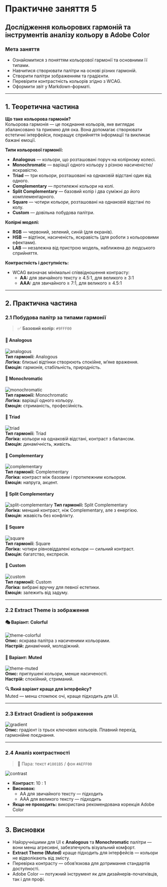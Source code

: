 # Практичне заняття 5  
## Дослідження кольорових гармоній та інструментів аналізу кольору в Adobe Color

### Мета заняття
- Ознайомитися з поняттям кольорової гармонії та основними її типами.
- Навчитися створювати палітри на основі різних гармоній.
- Створити палітри зображенням та градієнти.
- Перевірити контрастність кольорів згідно з WCAG.
- Оформити звіт у Markdown-форматі.

---

## 1. Теоретична частина

**Що таке кольорова гармонія?**  
Кольорова гармонія — це поєднання кольорів, яке виглядає збалансовано та приємно для ока. Вона допомагає створювати естетичні інтерфейси, покращує сприйняття інформації та викликає бажані емоції.

**Типи кольорової гармонії:**
- **Analogous** — кольори, що розташовані поруч на колірному колесі.
- **Monochromatic** — варіації одного кольору з різною насиченістю/яскравістю.
- **Triad** — три кольори, розташовані на однаковій відстані один від одного.
- **Complementary** — протилежні кольори на колі.
- **Split Complementary** — базовий колір і два суміжні до його комплементарного.
- **Square** — чотири кольори, розташовані на однаковій відстані по колу.
- **Custom** — довільна побудова палітри.

**Колірні моделі:**
- **RGB** — червоний, зелений, синій (для екранів).
- **HSB** — відтінок, насиченість, яскравість (для роботи з кольоровими ефектами).
- **LAB** — незалежна від пристрою модель, наближена до людського сприйняття.

**Контрастність і доступність:**
- WCAG визначає мінімальні співвідношення контрасту:
  - **AA:** для звичайного тексту ≥ 4.5:1, для великого ≥ 3:1
  - **AAA:** для звичайного ≥ 7:1, для великого ≥ 4.5:1

---

## 2. Практична частина

### 2.1 Побудова палітр за типами гармонії

> ✅ **Базовий колір:** `#9FFF00`

#### 🎨 Analogous
![analogous](images/Screenshot_1.png)  
**Тип гармонії:** Analogous  
**Логіка:** близькі відтінки створюють спокійне, м’яке враження.  
**Емоція:** гармонія, стабільність, природність.

#### 🎨 Monochromatic
![monochromatic](images/Screenshot_2.png)  
**Тип гармонії:** Monochromatic  
**Логіка:** варіації одного кольору.  
**Емоція:** стриманість, професійність.

#### 🎨 Triad
![triad](images/Screenshot_3.png)  
**Тип гармонії:** Triad  
**Логіка:** кольори на однаковій відстані, контраст з балансом.  
**Емоція:** динамічність, живість.

#### 🎨 Complementary
![complementary](images/Screenshot_4.png)  
**Тип гармонії:** Complementary  
**Логіка:** контраст між базовим і протилежним кольором.  
**Емоція:** напруга, акцент.

#### 🎨 Split Complementary
![split-complementary](images/Screenshot_5.png)
**Тип гармонії:** Split Complementary  
**Логіка:** менший контраст, ніж Complementary, але з енергією.  
**Емоція:** жвавість без конфлікту.

#### 🎨 Square
![square](images/Screenshot_6.png)  
**Тип гармонії:** Square  
**Логіка:** чотири рівновіддалені кольори — сильний контраст.  
**Емоція:** багатство, експресія.

#### 🎨 Custom
![custom](images/Screenshot_7.png)  
**Тип гармонії:** Custom  
**Логіка:** вибрані вручну для певної естетики.  
**Емоція:** залежить від задуму.

---

### 2.2 Extract Theme із зображення

#### 🎭 Варіант: Colorful  
![theme-colorful](images/Screenshot_8.png)  
**Опис:** яскрава палітра з насиченими кольорами.  
**Настрій:** динамічний, молодіжний.

#### 🎨 Варіант: Muted  
![theme-muted](images/Screenshot_9.png)  
**Опис:** приглушені кольори, менше насиченості.  
**Настрій:** спокійний, стриманий.

**🔍 Який варіант краще для інтерфейсу?**  
Muted — менш стомлює очі, краще підходить для UI.

---

### 2.3 Extract Gradient із зображення

![gradient](images/Screenshot_10.png)  
**Опис:** градієнт із трьох ключових кольорів. Плавний перехід, гармонійне поєднання.

---

### 2.4 Аналіз контрастності

> 🎨 Пара: текст `#1801B5` / фон `#AEFF00`

![contrast](images/Screenshot_11.png)  
- **Контраст:** 10 : 1  
- **Висновок:**  
  -  AA для звичайного тексту — підходить  
  -  AAA для великого тексту — підходить  
- **Якщо не проходить:** використана рекомендована корекція Adobe Color

---

## 3. Висновки

- Найзручнішими для UI є **Analogous** та **Monochromatic** палітри — вони менш агресивні, забезпечують візуальний комфорт.
- **Extract Theme (Muted)** краще підходить для інтерфейсів — кольори не відволікають від змісту.
- Перевірка контрасту — обов’язкова для дотримання стандартів доступності.
- Adobe Color — потужний інструмент як для дизайнерів-початківців, так і для профі.
